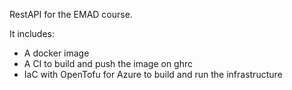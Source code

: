 RestAPI for the EMAD course.

It includes:
  - A docker image
  - A CI to build and push the image on ghrc
  - IaC with OpenTofu for Azure to build and run the infrastructure
